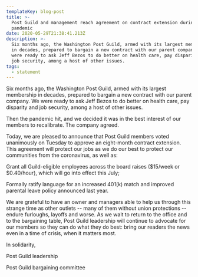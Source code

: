```yaml
---
templateKey: blog-post
title: >-
  Post Guild and management reach agreement on contract extension during
  pandemic
date: 2020-05-29T21:38:41.213Z
description: >-
  Six months ago, the Washington Post Guild, armed with its largest membership
  in decades, prepared to bargain a new contract with our parent company. We
  were ready to ask Jeff Bezos to do better on health care, pay disparity and
  job security, among a host of other issues.  
tags:
  - statement
---
```

Six months ago, the Washington Post Guild, armed with its largest membership in decades, prepared to bargain a new contract with our parent company. We were ready to ask Jeff Bezos to do better on health care, pay disparity and job security, among a host of other issues.  

Then the pandemic hit, and we decided it was in the best interest of our members to recalibrate. The company agreed.

Today, we are pleased to announce that Post Guild members voted unanimously on Tuesday to approve an eight-month contract extension. This agreement will protect our jobs as we do our best to protect our communities from the coronavirus, as well as: 

Grant all Guild-eligible employees across the board raises ($15/week or $0.40/hour), which will go into effect this July;

Formally ratify language for an increased 401(k) match and improved parental leave policy announced last year.

We are grateful to have an owner and managers able to help us through this strange time as other outlets -- many of them without union protections -- endure furloughs, layoffs and worse. As we wait to return to the office and to the bargaining table, Post Guild leadership will continue to advocate for our members so they can do what they do best: bring our readers the news even in a time of crisis, when it matters most. 

In solidarity,

Post Guild leadership

Post Guild bargaining committee
